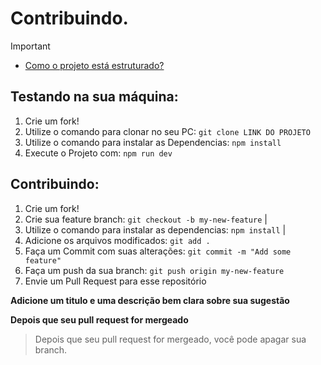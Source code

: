 # Contribuindo.
>[!IMPORTANT]
> - [Como o projeto está estruturado?](./ARQUITETURA.md)

## Testando na sua máquina:
1. Crie um fork!
2. Utilize o comando para clonar no seu PC: `git clone LINK DO PROJETO` 
3. Utilize o comando para instalar as Dependencias: `npm install`
4. Execute o Projeto com: `npm run dev`

## Contribuindo:
1. Crie um fork!
2. Crie sua feature branch: `git checkout -b my-new-feature` | 
3. Utilize o comando para instalar as dependencias: `npm install` | 
4. Adicione os arquivos modificados:  `git add .`
5. Faça um Commit com suas alterações: `git commit -m "Add some feature"`
6. Faça um push da sua branch: `git push origin my-new-feature` 
7. Envie um Pull Request para esse repositório

**Adicione um titulo e uma descrição bem clara sobre sua sugestão**

**Depois que seu pull request for mergeado**

> Depois que seu pull request for mergeado, você pode apagar sua branch. 
